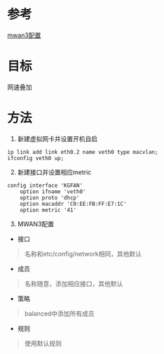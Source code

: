 # 参考
[mwan3配置](https://acris.me/2017/06/25/Load-balancing-multiple-PPPoE-on-LEDE/#more)
# 目标
网速叠加
# 方法
1. 新建虚拟网卡并设置开机自启
```
ip link add link eth0.2 name veth0 type macvlan;
ifconfig veth0 up;
```
2. 新建接口并设置相应metric
```
config interface 'KGFAN'
	option ifname 'veth0'
	option proto 'dhcp'
	option macaddr 'C0:EE:FB:FF:E7:1C'
	option metric '41'
```
3. MWAN3配置
- 接口
>名称和etc/config/network相同，其他默认
- 成员
>名称随意，添加相应接口，其他默认
- 策略
>balanced中添加所有成员
- 规则
>使用默认规则
